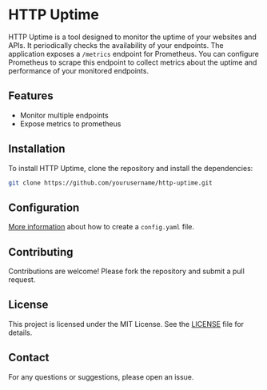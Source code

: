 # HTTP Uptime

HTTP Uptime is a tool designed to monitor the uptime of your websites and APIs. It periodically checks the availability of your endpoints. The application exposes a `/metrics` endpoint for Prometheus. You can configure Prometheus to scrape this endpoint to collect metrics about the uptime and performance of your monitored endpoints.

## Features

- Monitor multiple endpoints
- Expose metrics to prometheus

## Installation

To install HTTP Uptime, clone the repository and install the dependencies:

```bash
git clone https://github.com/yourusername/http-uptime.git
```

## Configuration

[More information](docs/config.md) about how to create a `config.yaml` file.

## Contributing

Contributions are welcome! Please fork the repository and submit a pull request.

## License

This project is licensed under the MIT License. See the [LICENSE](LICENSE) file for details.

## Contact

For any questions or suggestions, please open an issue.
